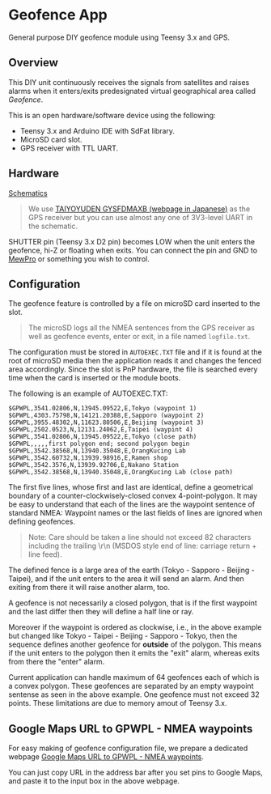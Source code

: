 # Geofence App
General purpose DIY geofence module using Teensy 3.x and GPS.

## Overview
This DIY unit continuously receives the signals from satellites and raises alarms when it enters/exits predesignated virtual geographical area called _Geofence_. 

This is an open hardware/software device using the following:

* Teensy 3.x and Arduino IDE with SdFat library.
* MicroSD card slot.
* GPS receiver with TTL UART.

## Hardware

[Schematics](http://mewpro.cc/wp-content/uploads/Geofence.pdf)

>We use [TAIYOYUDEN GYSFDMAXB (webpage in Japanese)](http://akizukidenshi.com/catalog/g/gK-09991/) as the GPS receiver but you can use almost any one of 3V3-level UART in the schematic.

SHUTTER pin (Teensy 3.x D2 pin) becomes LOW when the unit enters the geofence, hi-Z or floating when exits.  You can connect the pin and GND to [MewPro](http://mewpro.cc) or something you wish to control. 
 
## Configuration
The geofence feature is controlled by a file on microSD card inserted to the slot.

>The microSD logs all the NMEA sentences from the GPS receiver as well as geofence events, enter or exit, in a file named `logfile.txt`.

The configuration must be stored in `AUTOEXEC.TXT` file and if it is found at the root of microSD media then the application reads it and changes the fenced area accordingly.  Since the slot is PnP hardware, the file is searched every time when the card is inserted or the module boots.

The following is an example of AUTOEXEC.TXT:

~~~
$GPWPL,3541.02806,N,13945.09522,E,Tokyo (waypoint 1)
$GPWPL,4303.75798,N,14121.20388,E,Sapporo (waypoint 2)
$GPWPL,3955.48302,N,11623.80506,E,Beijing (waypoint 3)
$GPWPL,2502.0523,N,12131.24062,E,Taipei (waypint 4)
$GPWPL,3541.02806,N,13945.09522,E,Tokyo (close path)
$GPWPL,,,,,first polygon end; second polygon begin
$GPWPL,3542.38568,N,13940.35048,E,OrangKucing Lab
$GPWPL,3542.60732,N,13939.98916,E,Ramen shop
$GPWPL,3542.3576,N,13939.92706,E,Nakano Station
$GPWPL,3542.38568,N,13940.35048,E,OrangKucing Lab (close path)
~~~

The first five lines, whose first and last are identical, define a geometrical boundary of a counter-clockwisely-closed convex 4-point-polygon.  It may be easy to understand that each of the lines are the waypoint sentence of standard NMEA: Waypoint names or the last fields of lines are ignored when defining geofences. 

>Note: Care should be taken a line should not exceed 82 characters including the trailing \r\n (MSDOS style end of line: carriage return + line feed).  

The defined fence is a large area of the earth (Tokyo - Sapporo - Beijing - Taipei), and if the unit enters to the area it will send an alarm.  And then exiting from there it will raise another alarm, too.

A geofence is not necessarily a closed polygon, that is if the first waypoint and the last differ then they will define a half line or ray.

Moreover if the waypoint is ordered as clockwise, i.e., in the above example but changed like Tokyo - Taipei - Beijing - Sapporo - Tokyo, then the sequence defines another geofence for **outside** of the polygon.  This means if the unit enters to the polygon then it emits the "exit" alarm, whereas exits from there the "enter" alarm.

Current application can handle maximum of 64 geofences each of which is a convex polygon. These geofences are separated by an empty waypoint sentense as seen in the above example.  One geofence must not exceed 32 points.  These limitations are due to memory amout of Teensy 3.x.

## Google Maps URL to GPWPL - NMEA waypoints

For easy making of geofence configuration file, we prepare a dedicated webpage [Google Maps URL to GPWPL - NMEA waypoints](http://www.mewpro.cc/GPWPL.html).

You can just copy URL in the address bar after you set pins to Google Maps, and paste it to the input box in the above webpage.
